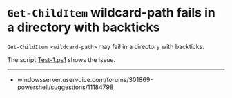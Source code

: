 # `Get-ChildItem` wildcard-path fails in a directory with backticks

`Get-ChildItem <wildcard-path>` may fail in a directory with backticks.

The script [Test-1.ps1](Test-1.ps1) shows the issue.

---

- windowsserver.uservoice.com/forums/301869-powershell/suggestions/11184798
